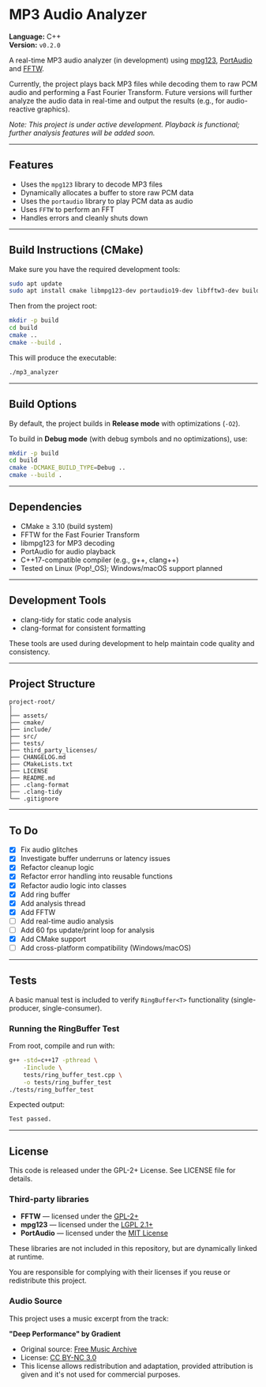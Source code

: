 # MP3 Audio Analyzer

**Language:** C++  
**Version:** `v0.2.0`

A real-time MP3 audio analyzer (in development) using [mpg123](https://mpg123.de/), [PortAudio](https://portaudio.com/) and [FFTW](https://fftw.org/).

Currently, the project plays back MP3 files while decoding them to raw PCM audio and performing a Fast Fourier Transform. Future versions will further analyze the audio data in real-time and output the results (e.g., for audio-reactive graphics).

*Note: This project is under active development. Playback is functional; further analysis features will be added soon.*

---

## Features

- Uses the `mpg123` library to decode MP3 files
- Dynamically allocates a buffer to store raw PCM data
- Uses the `portaudio` library to play PCM data as audio
- Uses `FFTW` to perform an FFT
- Handles errors and cleanly shuts down

---

## Build Instructions (CMake)

Make sure you have the required development tools:

```bash
sudo apt update
sudo apt install cmake libmpg123-dev portaudio19-dev libfftw3-dev build-essential
```

Then from the project root:

```bash
mkdir -p build
cd build
cmake ..
cmake --build .
```

This will produce the executable:

```bash
./mp3_analyzer
```

---

## Build Options

By default, the project builds in **Release mode** with optimizations (`-O2`).

To build in **Debug mode** (with debug symbols and no optimizations), use:

```bash
mkdir -p build
cd build
cmake -DCMAKE_BUILD_TYPE=Debug ..
cmake --build .
```

---

## Dependencies

- CMake ≥ 3.10 (build system)
- FFTW for the Fast Fourier Transform
- libmpg123 for MP3 decoding
- PortAudio for audio playback
- C++17-compatible compiler (e.g., g++, clang++)
- Tested on Linux (Pop!_OS); Windows/macOS support planned

---

## Development Tools
- clang-tidy for static code analysis
- clang-format for consistent formatting

These tools are used during development to help maintain code quality and consistency.

---

## Project Structure

```
project-root/
│
├── assets/
├── cmake/
├── include/
├── src/
├── tests/
├── third_party_licenses/
├── CHANGELOG.md
├── CMakeLists.txt
├── LICENSE
├── README.md
├── .clang-format
├── .clang-tidy
└── .gitignore
```

---

## To Do

- [x] Fix audio glitches
- [x] Investigate buffer underruns or latency issues
- [x] Refactor cleanup logic
- [x] Refactor error handling into reusable functions
- [x] Refactor audio logic into classes
- [x] Add ring buffer
- [x] Add analysis thread
- [x] Add FFTW 
- [ ] Add real-time audio analysis
- [ ] Add 60 fps update/print loop for analysis
- [x] Add CMake support
- [ ] Add cross-platform compatibility (Windows/macOS)

---

## Tests

A basic manual test is included to verify `RingBuffer<T>` functionality (single-producer, single-consumer).

### Running the RingBuffer Test

From root, compile and run with:

```bash
g++ -std=c++17 -pthread \
    -Iinclude \
    tests/ring_buffer_test.cpp \
    -o tests/ring_buffer_test
./tests/ring_buffer_test
```

Expected output:

```bash
Test passed.
```

---

## License

This code is released under the GPL-2+ License.
See LICENSE file for details.

### Third-party libraries

- **FFTW** — licensed under the [GPL-2+](https://www.gnu.org/licenses/old-licenses/gpl-2.0.html)
- **mpg123** — licensed under the [LGPL 2.1+](https://www.gnu.org/licenses/old-licenses/lgpl-2.1.html)
- **PortAudio** — licensed under the [MIT License](http://www.portaudio.com/license.html)

These libraries are not included in this repository, but are dynamically linked at runtime.

You are responsible for complying with their licenses if you reuse or redistribute this project.

### Audio Source

This project uses a music excerpt from the track:

**"Deep Performance" by Gradient**
- Original source: [Free Music Archive](https://freemusicarchive.org/music/Gradient/Seashore/thn113-320-02-gradient_-_deep_perfomance/)
- License: [CC BY-NC 3.0](https://creativecommons.org/licenses/by-nc/3.0/)
- This license allows redistribution and adaptation, provided attribution is given and it's not used for commercial purposes.
